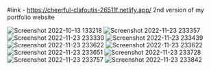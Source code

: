 #link - https://cheerful-clafoutis-26511f.netlify.app/
2nd version of my portfolio website

![Screenshot 2022-10-13 133218](https://user-images.githubusercontent.com/89745621/195537952-8b2aaf0d-530f-43c9-a20b-4483e26dc1c2.png)
![Screenshot 2022-11-23 233357](https://user-images.githubusercontent.com/89745621/203618538-8b9ef3eb-4e74-4a58-8e90-064a5a1d28da.png)
![Screenshot 2022-11-23 233330](https://user-images.githubusercontent.com/89745621/203618543-0650e4f6-851d-49c2-b719-92b408a79ef3.png)
![Screenshot 2022-11-23 233439](https://user-images.githubusercontent.com/89745621/203618564-3a248f02-69db-4b2c-9d28-cf45191ec510.png)
![Screenshot 2022-11-23 233622](https://user-images.githubusercontent.com/89745621/203618573-03f0233b-8be3-48cc-865c-1f98ee229f64.png)
![Screenshot 2022-11-23 233622](https://user-images.githubusercontent.com/89745621/203618626-30af7aaa-578b-46b9-8c68-7327803d16f8.png)
![Screenshot 2022-11-23 233651](https://user-images.githubusercontent.com/89745621/203618643-26fec462-66d8-49b2-9145-d65b19b0d201.png)
![Screenshot 2022-11-23 233728](https://user-images.githubusercontent.com/89745621/203618658-199cdd8c-28aa-4a7f-8323-8ad1ce6c4367.png)
![Screenshot 2022-11-23 233757](https://user-images.githubusercontent.com/89745621/203618672-872d9af1-0abb-438d-a56b-04afb9446ccd.png)
![Screenshot 2022-11-23 233842](https://user-images.githubusercontent.com/89745621/203618681-0308c43f-543b-42d2-a8f0-1e0946dec183.png)

